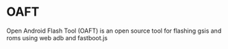 # OAFT
Open Android Flash Tool (OAFT) is an open source tool for flashing gsis and roms using web adb and fastboot.js
